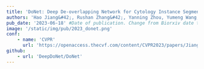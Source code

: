 ```yaml
---
title: 'DoNet: Deep De-overlapping Network for Cytology Instance Segmentation'
authors: 'Hao Jiang&#42;, Rushan Zhang&#42;, Yanning Zhou, Yumeng Wang, Hao Chen#'
pub_date: '2023-06-18' #Date of publication. Change from Biorxiv date to Journal date once accepted
image: '/static/img/pub/2023_donet.png'
conf:
    - name: 'CVPR'
      url: 'https://openaccess.thecvf.com/content/CVPR2023/papers/Jiang_DoNet_Deep_De-Overlapping_Network_for_Cytology_Instance_Segmentation_CVPR_2023_paper.pdf'
github:
    - url: 'DeepDoNet/DoNet'
---
```

